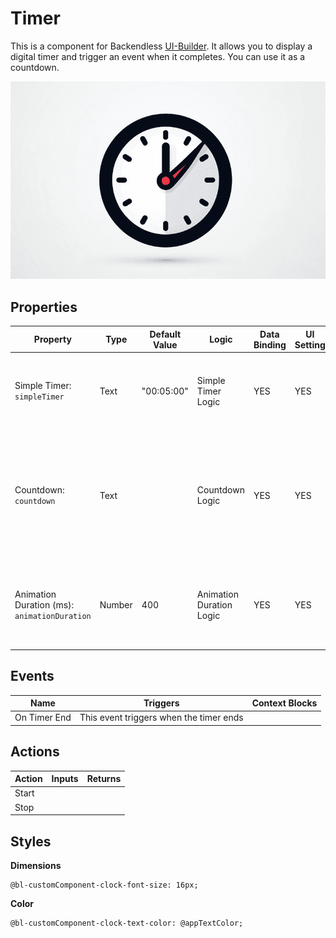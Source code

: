 # Timer

This is a component for Backendless [UI-Builder](https://backendless.com/developers/#ui-builder). It allows you to
display a digital timer and trigger an event when it completes. You can use it as a countdown.

<p align="center">
  <img src="./thumbnail.png" alt="main thumbnail" width="780"/>
</p>

## Properties

| Property                                     | Type   | Default Value | Logic                    | Data Binding | UI Setting | Description                                                                                                       |
|----------------------------------------------|--------|---------------|--------------------------|--------------|------------|-------------------------------------------------------------------------------------------------------------------|
| Simple Timer: `simpleTimer`                  | Text   | "00:05:00"    | Simple Timer Logic       | YES          | YES        | Allows to determine a regular timer. Format of timer: `HH:MM:SS`.                                                 |
| Countdown: `countdown`                       | Text   |               | Countdown Logic          | YES          | YES        | Allows you to specify the date, time, and time zone when the timer will expire. Signature `MM.DD.YY HH:MM:SS UTC` |
| Animation Duration (ms): `animationDuration` | Number | 400           | Animation Duration Logic | YES          | YES        | Allows to determine the duration of the animation to change the time.                                             |

## Events

| Name         | Triggers                                | Context Blocks |
|--------------|-----------------------------------------|----------------|
| On Timer End | This event triggers when the timer ends |                |

## Actions

| Action | Inputs | Returns |
|--------|--------|---------|
| Start  |        |         |
| Stop   |        |         |

## Styles

**Dimensions**

```
@bl-customComponent-clock-font-size: 16px;
```

**Color**

```
@bl-customComponent-clock-text-color: @appTextColor;
```
